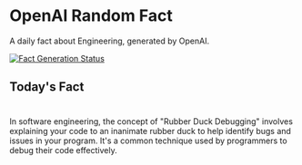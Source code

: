 
# OpenAI Random Fact
A daily fact about Engineering, generated by OpenAI.

[![Fact Generation Status](https://github.com/MarioVidoni/openai-daily-fact/actions/workflows/main.yml/badge.svg)](https://github.com/MarioVidoni/openai-daily-fact/actions/workflows/main.yml)

## Today's Fact
# 
In software engineering, the concept of "Rubber Duck Debugging" involves explaining your code to an inanimate rubber duck to help identify bugs and issues in your program. It's a common technique used by programmers to debug their code effectively.